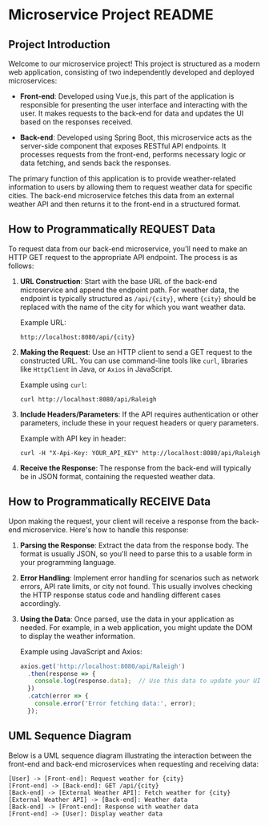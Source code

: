 # Microservice Project README

## Project Introduction

Welcome to our microservice project! This project is structured as a modern web application, consisting of two independently developed and deployed microservices:

- **Front-end**: Developed using Vue.js, this part of the application is responsible for presenting the user interface and interacting with the user. It makes requests to the back-end for data and updates the UI based on the responses received.
  
- **Back-end**: Developed using Spring Boot, this microservice acts as the server-side component that exposes RESTful API endpoints. It processes requests from the front-end, performs necessary logic or data fetching, and sends back the responses.

The primary function of this application is to provide weather-related information to users by allowing them to request weather data for specific cities. The back-end microservice fetches this data from an external weather API and then returns it to the front-end in a structured format.

## How to Programmatically REQUEST Data

To request data from our back-end microservice, you'll need to make an HTTP GET request to the appropriate API endpoint. The process is as follows:

1. **URL Construction**: Start with the base URL of the back-end microservice and append the endpoint path. For weather data, the endpoint is typically structured as `/api/{city}`, where `{city}` should be replaced with the name of the city for which you want weather data.

    Example URL:
    ```
    http://localhost:8080/api/{city}
    ```

2. **Making the Request**: Use an HTTP client to send a GET request to the constructed URL. You can use command-line tools like `curl`, libraries like `HttpClient` in Java, or `Axios` in JavaScript.

    Example using `curl`:
    ```
    curl http://localhost:8080/api/Raleigh
    ```

3. **Include Headers/Parameters**: If the API requires authentication or other parameters, include these in your request headers or query parameters.

    Example with API key in header:
    ```
    curl -H "X-Api-Key: YOUR_API_KEY" http://localhost:8080/api/Raleigh
    ```

4. **Receive the Response**: The response from the back-end will typically be in JSON format, containing the requested weather data.

## How to Programmatically RECEIVE Data

Upon making the request, your client will receive a response from the back-end microservice. Here's how to handle this response:

1. **Parsing the Response**: Extract the data from the response body. The format is usually JSON, so you'll need to parse this to a usable form in your programming language.

2. **Error Handling**: Implement error handling for scenarios such as network errors, API rate limits, or city not found. This usually involves checking the HTTP response status code and handling different cases accordingly.

3. **Using the Data**: Once parsed, use the data in your application as needed. For example, in a web application, you might update the DOM to display the weather information.

    Example using JavaScript and Axios:
    ```javascript
    axios.get('http://localhost:8080/api/Raleigh')
      .then(response => {
        console.log(response.data);  // Use this data to update your UI
      })
      .catch(error => {
        console.error('Error fetching data:', error);
      });
    ```

## UML Sequence Diagram

Below is a UML sequence diagram illustrating the interaction between the front-end and back-end microservices when requesting and receiving data:

```
[User] -> [Front-end]: Request weather for {city}
[Front-end] -> [Back-end]: GET /api/{city}
[Back-end] -> [External Weather API]: Fetch weather for {city}
[External Weather API] -> [Back-end]: Weather data
[Back-end] -> [Front-end]: Response with weather data
[Front-end] -> [User]: Display weather data
```
